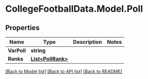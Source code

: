 # CollegeFootballData.Model.Poll

## Properties

Name | Type | Description | Notes
------------ | ------------- | ------------- | -------------
**VarPoll** | **string** |  | 
**Ranks** | [**List&lt;PollRank&gt;**](PollRank.md) |  | 

[[Back to Model list]](../README.md#documentation-for-models) [[Back to API list]](../README.md#documentation-for-api-endpoints) [[Back to README]](../README.md)

